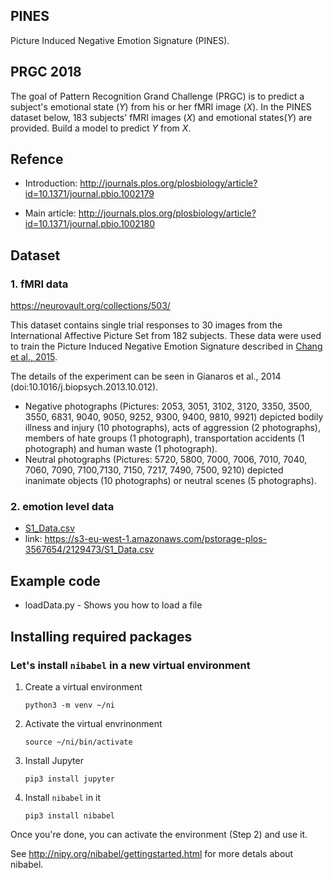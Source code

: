 ## PINES

Picture Induced Negative Emotion Signature (PINES).

## PRGC 2018
The goal of Pattern Recognition Grand Challenge (PRGC) is to predict a subject's emotional state ($Y$) from his or her fMRI image ($X$).
In the PINES dataset below, 183 subjects' fMRI images ($X$) and emotional states($Y$) are provided.
Build a model to predict $Y$ from $X$.

## Refence

* Introduction: http://journals.plos.org/plosbiology/article?id=10.1371/journal.pbio.1002179

* Main article: http://journals.plos.org/plosbiology/article?id=10.1371/journal.pbio.1002180


## Dataset

### 1. fMRI data
https://neurovault.org/collections/503/

This dataset contains single trial responses to 30 images from the International Affective Picture Set from 182 subjects. These data were used to train the Picture Induced Negative Emotion Signature described in [Chang et al., 2015](http://journals.plos.org/plosbiology/article?id=10.1371/journal.pbio.1002180). 

The details of the experiment can be seen in Gianaros et al., 2014 (doi:10.1016/j.biopsych.2013.10.012).
* Negative photographs (Pictures: 2053, 3051, 3102, 3120, 3350, 3500, 3550, 6831, 9040, 9050, 9252, 9300, 9400, 9810, 9921) depicted bodily illness and injury (10 photographs), acts of aggression (2 photographs), members of hate groups (1 photograph), transportation accidents (1 photograph) and human waste (1 photograph). 
* Neutral photographs (Pictures: 5720, 5800, 7000, 7006, 7010, 7040, 7060, 7090, 7100,7130, 7150, 7217, 7490, 7500, 9210) depicted inanimate objects (10 photographs) or neutral scenes (5 photographs).

### 2. emotion level data 
* [S1_Data.csv](S1_Data.csv)
* link: https://s3-eu-west-1.amazonaws.com/pstorage-plos-3567654/2129473/S1_Data.csv


## Example code
* loadData.py - Shows you how to load a file

## Installing required packages 

### Let's install  `nibabel` in a new virtual environment

1. Create a virtual environment
    ```
    python3 -m venv ~/ni
    ```

2. Activate the virtual envrinonment
    ```
    source ~/ni/bin/activate
    ```

3. Install Jupyter
    ```
    pip3 install jupyter
    ```
    
4. Install `nibabel` in it
    ```
    pip3 install nibabel
    ```

Once you're done, you can activate the environment (Step 2) and use it.

See http://nipy.org/nibabel/gettingstarted.html for more detals about nibabel.
